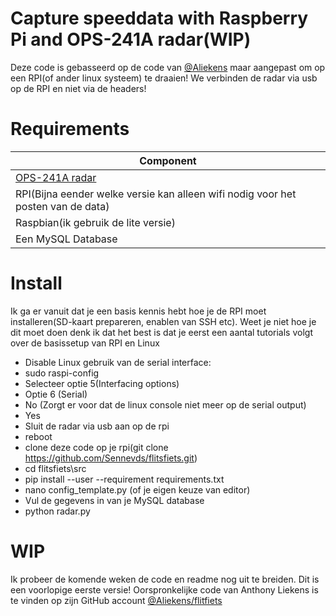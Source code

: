 # Capture speeddata with Raspberry Pi and OPS-241A radar(WIP)

Deze code is gebasseerd op de code van [@Aliekens]( https://github.com/aliekens/flitsfiets ) maar aangepast om op een RPI(of ander linux systeem) te draaien!
We verbinden de radar via usb op de RPI en niet via de headers!

# Requirements

| Component |
| ------------- | 
| [OPS-241A radar](https://www.mouser.be/ProductDetail/203-OPS241ACWRP) |
| RPI(Bijna eender welke versie kan alleen wifi nodig voor het posten van de data) |
| Raspbian(ik gebruik de lite versie) |
| Een MySQL Database |

# Install

Ik ga er vanuit dat je een basis kennis hebt hoe je de RPI moet installeren(SD-kaart prepareren, enablen van SSH etc). Weet je niet hoe je dit moet doen denk ik dat het best is dat je eerst een aantal tutorials volgt over de basissetup van RPI en Linux
* Disable Linux gebruik van de serial interface:
 * sudo raspi-config
 * Selecteer optie 5(Interfacing options)
 * Optie 6 (Serial)
 * No (Zorgt er voor dat de linux console niet meer op de serial output)
 * Yes
* Sluit de radar via usb aan op de rpi
* reboot
* clone deze code op je rpi(git clone https://github.com/Sennevds/flitsfiets.git)
* cd flitsfiets\src
* pip install --user --requirement requirements.txt
* nano config_template.py  (of je eigen keuze van editor)
* Vul de gegevens in van je MySQL database
* python radar.py

# WIP
Ik probeer de komende weken de code en readme nog uit te breiden. Dit is een voorlopige eerste versie!
Oorspronkelijke code van Anthony Liekens is te vinden op zijn GitHub account [@Aliekens/flitfiets]( https://github.com/aliekens/flitsfiets )